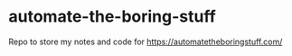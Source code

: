 # automate-the-boring-stuff
Repo to store my notes and code for https://automatetheboringstuff.com/

